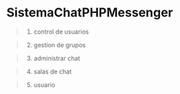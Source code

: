 # SistemaChatPHPMessenger
>1. control de usuarios 

>2. gestion de grupos

>3. administrar chat

>4. salas de chat

>5. usuario

